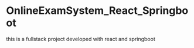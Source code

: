 # OnlineExamSystem_React_Springboot
this is a fullstack project developed with react and springboot
